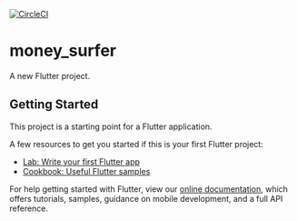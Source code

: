 [![CircleCI](https://circleci.com/gh/georgeci/MoneySurfer/tree/master.svg?style=svg)](https://circleci.com/gh/georgeci/MoneySurfer/tree/master)

# money_surfer

A new Flutter project.

## Getting Started

This project is a starting point for a Flutter application.

A few resources to get you started if this is your first Flutter project:

- [Lab: Write your first Flutter app](https://flutter.dev/docs/get-started/codelab)
- [Cookbook: Useful Flutter samples](https://flutter.dev/docs/cookbook)

For help getting started with Flutter, view our
[online documentation](https://flutter.dev/docs), which offers tutorials,
samples, guidance on mobile development, and a full API reference.
